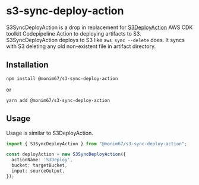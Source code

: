 # s3-sync-deploy-action

S3SyncDeployAction is a drop in replacement for [S3DeployAction][S3DeployAction] AWS CDK toolkit
Codepipeline Action to deploying artifacts to S3. S3SyncDeployAction deploys to S3 like `aws
sync --delete` does. It syncs with S3 deleting any old non-existent file in artifact directory.

## Installation

```
npm install @monim67/s3-sync-deploy-action
```

or

```
yarn add @monim67/s3-sync-deploy-action
```

## Usage

Usage is similar to S3DeployAction.

```ts
import { S3SyncDeployAction } from "@monim67/s3-sync-deploy-action";

const deployAction = new S3SyncDeployAction({
  actionName: 'S3Deploy',
  bucket: targetBucket,
  input: sourceOutput,
});
```

 [S3DeployAction]: https://docs.aws.amazon.com/cdk/api/v2/docs/aws-cdk-lib.aws_codepipeline_actions.S3DeployAction.html
